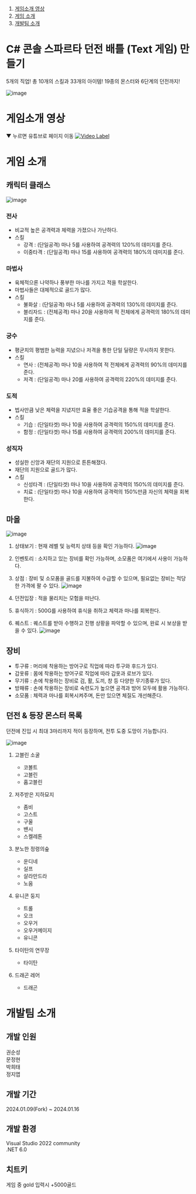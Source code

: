 1. [게임소개 영상](#게임소개-영상)  
2. [게임 소개](#게임-소개)  
3. [개발팀 소개](#개발팀-소개)

# C# 콘솔 스파르타 던전 배틀 (Text 게임) 만들기

5개의 직업! 총 10개의 스킬과 33개의 아이템! 19종의 몬스터와 6단계의 던전까지!

![image](https://github.com/rtanunity3/textdungeon/assets/88172590/22f0a9b5-5185-4210-aafd-ca4b73b8b1b4)

# 게임소개 영상
▼ 누르면 유튜브로 페이지 이동
[![Video Label](http://img.youtube.com/vi/4Tx0n6-yWxM/0.jpg)](https://www.youtube.com/watch?v=4Tx0n6-yWxM)

# 게임 소개
## 캐릭터 클래스
![image](https://github.com/rtanunity3/textdungeon/assets/88172590/e3511b71-c778-4a11-8776-6f49c99fadbb)

### 전사

- 비교적 높은 공격력과 체력을 가졌으나 가난하다.
- 스킬
  - 강격 : (단일공격) 마나 5를 사용하여 공격력의 120%의 데미지를 준다.
  - 이중타격 : (단일공격) 마나 15를 사용하여 공격력의 180%의 데미지를 준다.

### 마법사

- 육체적으론 나약하나 풍부한 마나를 가지고 적을 학살한다.
- 마법사들은 대체적으로 골드가 많다.
- 스킬
  - 불화살 : (단일공격) 마나 5를 사용하여 공격력의 130%의 데미지를 준다.
  - 블리자드 : (전체공격) 마나 20을 사용하여 적 전체에게 공격력의 180%의 데미지를 준다.

### 궁수

- 평균치의 평범한 능력을 지녔으나 저격을 통한 단일 딜량은 무시하지 못한다.
- 스킬
  - 연사 : (전체공격) 마나 10을 사용하여 적 전체에게 공격력의 90%의 데미지를 준다.
  - 저격 : (단일공격) 마나 20를 사용하여 공격력의 220%의 데미지를 준다.

### 도적

- 법사만큼 낮은 체력을 지녔지만 효율 좋은 기습공격을 통해 적을 학살한다.
- 스킬
  - 기습 : (단일타겟) 마나 10을 사용하여 공격력의 150%의 데미지를 준다.
  - 함정 : (단일타겟) 마나 15를 사용하여 공격력의 200%의 데미지를 준다.

### 성직자

- 성실한 신앙과 재단의 지원으로 튼튼해졌다.
- 재단의 지원으로 골드가 많다.
- 스킬
  - 신성타격 : (단일타겟) 마나 10을 사용하여 공격력의 150%의 데미지를 준다.
  - 치료 : (단일타겟) 마나 10을 사용하여 공격력의 150%만큼 자신의 체력을 회복한다.

## 마을
![image](https://github.com/rtanunity3/textdungeon/assets/88172590/e8e57159-50e8-4754-970d-9bc0641fc567)

1. 상태보기 : 현재 레벨 및 능력치 상태 등을 확인 가능하다.
![image](https://github.com/rtanunity3/textdungeon/assets/88172590/1a5443dd-b37e-4514-9d16-a728cf5fca51)

2. 인벤토리 : 소지하고 있는 장비를 확인 가능하며, 소모품은 여기에서 사용이 가능하다.
3. 상점 : 장비 및 소모품을 골드를 지불하여 수급할 수 있으며, 필요없는 장비는 적당한 가격에 팔 수 있다.
![image](https://github.com/rtanunity3/textdungeon/assets/88172590/f633bfed-9107-4bee-8ea0-15164dd574b1)

4. 던전입장 : 적을 물리치는 모험을 떠난다.
5. 휴식하기 : 500G를 사용하여 휴식을 취하고 체력과 마나를 회복한다.
6. 퀘스트 : 퀘스트를 받아 수행하고 진행 상황을 파악할 수 있으며, 완료 시 보상을 받을 수 있다.
![image](https://github.com/rtanunity3/textdungeon/assets/88172590/c244bf24-1ebe-4c8a-b38d-f615cd787af4)

## 장비

- 투구류 : 머리에 착용하는 방어구로 직업에 따라 투구와 후드가 있다.
- 갑옷류 : 몸에 착용하는 방어구로 직업에 따라 갑옷과 로브가 있다.
- 무기류 : 손에 착용하는 장비로 검, 활, 도끼, 창 등 다양한 무기종류가 있다.
- 방패류 : 손에 착용하는 장비로 숙련도가 높으면 공격과 방어 모두에 활용 가능하다.
- 소모품 : 체력과 마나를 회복시켜주며, 돈만 있으면 체질도 개선해준다.

## 던전 & 등장 몬스터 목록

던전에 진입 시 최대 3마리까지 적이 등장하며, 전투 도중 도망이 가능합니다.

![image](https://github.com/rtanunity3/textdungeon/assets/88172590/4c3d7df9-7d79-45da-92b6-6e54da4cf3ae)

1. 고블린 소굴

   - 코볼트
   - 고블린
   - 홉고블린

2. 저주받은 지하묘지

   - 좀비
   - 고스트
   - 구울
   - 밴시
   - 스켈레톤

3. 분노한 정령의숲

   - 운디네
   - 실프
   - 살라만드라
   - 노움

4. 유니콘 둥지

   - 트롤
   - 오크
   - 오우거
   - 오우거메이지
   - 유니콘

5. 타이탄의 연무장

   - 타이탄

6. 드래곤 레어
   - 드래곤

# 개발팀 소개

## 개발 인원

권순성  
문정현  
박희태  
정지엽  

## 개발 기간

2024.01.09(Fork) ~ 2024.01.16

## 개발 환경

Visual Studio 2022 community  
.NET 6.0

## 치트키

게임 중 gold 입력시 +5000골드
